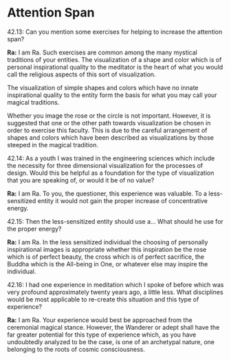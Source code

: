 # Attention Span
42.13: Can you mention some exercises for helping to increase the attention span?

**Ra:** I am Ra. Such exercises are common among the many mystical traditions of your entities. The visualization of a shape and color which is of personal inspirational quality to the meditator is the heart of what you would call the religious aspects of this sort of visualization.  
  
The visualization of simple shapes and colors which have no innate inspirational quality to the entity form the basis for what you may call your magical traditions.  
  
Whether you image the rose or the circle is not important. However, it is suggested that one or the other path towards visualization be chosen in order to exercise this faculty. This is due to the careful arrangement of shapes and colors which have been described as visualizations by those steeped in the magical tradition.

42.14: As a youth I was trained in the engineering sciences which include the necessity for three dimensional visualization for the processes of design. Would this be helpful as a foundation for the type of visualization that you are speaking of, or would it be of no value?

**Ra:** I am Ra. To you, the questioner, this experience was valuable. To a less-sensitized entity it would not gain the proper increase of concentrative energy.

42.15: Then the less-sensitized entity should use a… What should he use for the proper energy?

**Ra:** I am Ra. In the less sensitized individual the choosing of personally inspirational images is appropriate whether this inspiration be the rose which is of perfect beauty, the cross which is of perfect sacrifice, the Buddha which is the All-being in One, or whatever else may inspire the individual.

42.16: I had one experience in meditation which I spoke of before which was very profound approximately twenty years ago, a little less. What disciplines would be most applicable to re-create this situation and this type of experience?

**Ra:** I am Ra. Your experience would best be approached from the ceremonial magical stance. However, the Wanderer or adept shall have the far greater potential for this type of experience which, as you have undoubtedly analyzed to be the case, is one of an archetypal nature, one belonging to the roots of cosmic consciousness.